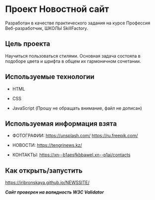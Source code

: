 # Проект Новостной сайт 

Разработан в качестве практического задания на курсе Профессия Веб-разработчик, ШКОЛЫ SkillFactory.

## Цель проекта
Научиться пользоваться стилями. Основная задача состояла в подоборе цвета и шрифта в общем их гармоничном сочетании.


## Используемые технологии

* HTML

* CSS

* JavaScript (Прошу не обращать внимание, файл не дописан)

## Используемая информация взята

* ФОТОГРАФИИ: https://unsplash.com/
              https://ru.freepik.com/

* НОВОСТИ: https://tengrinews.kz/

* КОНТАКТЫ: https://xn--b1aesfkbbawel.xn--p1ai/contacts

## Как открыть/запустить

https://iribronskaya.github.io/NEWSSITE/

***Сайт проверен на валидность W3C Validator***
